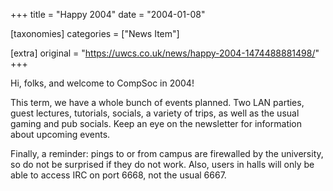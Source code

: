 +++
title = "Happy 2004"
date = "2004-01-08"

[taxonomies]
categories = ["News Item"]

[extra]
original = "https://uwcs.co.uk/news/happy-2004-1474488881498/"
+++

Hi, folks, and welcome to CompSoc in 2004\!

This term, we have a whole bunch of events planned. Two LAN parties, guest lectures, tutorials, socials, a variety of trips, as well as the usual gaming and pub socials. Keep an eye on the newsletter for information about upcoming events.

Finally, a reminder: pings to or from campus are firewalled by the university, so do not be surprised if they do not work. Also, users in halls will only be able to access IRC on port 6668, not the usual 6667.

